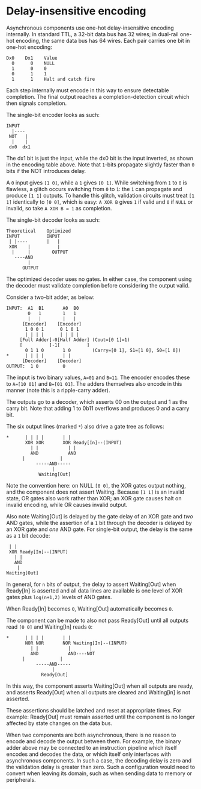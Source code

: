Delay-insensitive encoding
===========================

Asynchronous components use one-hot delay-insensitive encoding internally.  In
standard TTL, a 32-bit data bus has 32 wires; in dual-rail one-hot encoding,
the same data bus has 64 wires. Each pair carries one bit in one-hot encoding:
```
Dx0    Dx1    Value
  0      0    NULL
  1      0    0
  0      1    1
  1      1    Halt and catch fire
```
Each step internally must encode in this way to ensure detectable completion.
The final output reaches a completion-detection circuit which then signals
completion.

The single-bit encoder looks as such:
```
INPUT
  |----
 NOT   |
  |    |
 dx0  dx1
```
The dx1 bit is just the input, while the dx0 bit is the input inverted, as
shown in the encoding table above.  Note that `1`-bits propagate slightly
faster than `0` bits if the NOT introduces delay.

A `0` input gives `[1 0]`, while a `1` gives `[0 1]`.  While switching from
`1` to `0` is flawless, a glitch occurs switching from `0` to `1`:  the `1`
can propagate and produce `[1 1]` outputs.  To handle this glitch, validation
circuits must treat `[1 1]` identically to `[0 0]`, which is easy: `A XOR B`
gives `1` if valid and `0` if `NULL` or invalid, so take `A XOR B = 1` as
completion.

The single-bit decoder looks as such:
```
Theoretical    Optimized
INPUT          INPUT
 | |----       |   |
 XOR    |          | 
  |     |        OUTPUT
   ----AND
        |
      OUTPUT
```
The optimized decoder uses no gates.  In either case, the component using
the decoder must validate completion before considering the output valid. 

Consider a two-bit adder, as below:
```
INPUT:  A1  B1       A0  B0
        0   1        1   1
        |   |        |   |
      [Encoder]    [Encoder]
       1 0 0 1      0 1 0 1
       | | | |      | | | |
     [Full Adder]-0[Half Adder] (Cout=[0 1]=1)
     [          ]-1[          ]
       0 1 1 0       1 0        (Carry=[0 1], S1=[1 0], S0=[1 0])
*      | | | |       | |
      [Decoder]    [Decoder]
OUTPUT:  1 0         0
```
The input is two binary values, `A=01` and `B=11`.  The encoder encodes these
to `A=[10 01]` and `B=[01 01]`.  The adders themselves also encode in this
manner (note this is a ripple-carry adder).

The outputs go to a decoder, which asserts 00 on the output and 1 as the carry
bit.  Note that adding 1 to 0b11 overflows and produces 0 and a carry bit.

The six output lines (marked `*`) also drive a gate tree as follows:
```
*      | | | |       | |
       XOR XOR       XOR Ready[In]--(INPUT)
         | |           | |
         AND           AND
	  |             |
           -----AND-----
                 |
            Waiting[Out]
```
Note the convention here:  on NULL `[0 0]`, the XOR gates output nothing, and
the component does not assert Waiting.  Because `[1 1]` is an invalid state,
OR gates also work rather than XOR; an XOR gate causes halt on invalid
encoding, while OR causes invalid output.

Also note Waiting[Out] is delayed by the gate delay of an XOR gate and *two*
AND gates, while the assertion of a `1` bit through the decoder is delayed
by an XOR gate and *one* AND gate.  For single-bit output, the delay is the
same as a `1` bit decode:
```
 | |
 XOR Ready[In]--(INPUT)
   | |
   AND
    |
Waiting[Out]
```
In general, for `n` bits of output, the delay to assert Waiting[Out] when
Ready[In] is asserted and all data lines are available is one level of XOR
gates plus `log(n+1,2)` levels of AND gates.

When Ready[In] becomes `0`, Waiting[Out] automatically becomes `0`.

The component can be made to also not pass Ready[Out] until all outputs read
`[0 0]` and Waiting[In] reads `0`:
```
*      | | | |       | |
       NOR NOR       NOR Waiting[In]--(INPUT)
         | |           |       |
         AND           AND----NOT
	  |             |
           -----AND-----
                 |
             Ready[Out]
```
In this way, the component asserts Waiting[Out] when all outputs are ready,
and asserts Ready[Out] when all outputs are cleared and Waiting[in] is not
asserted.

These assertions should be latched and reset at appropriate times.  For
example: Ready[Out] must remain asserted until the component is no longer
affected by state changes on the data bus.

When two components are both asynchronous, there is no reason to encode and
decode the output between them.  For example, the binary adder above may be
connected to an instruction pipeline which itself encodes and decodes the
data, or which itself only interfaces with asynchronous components.  In such
a case, the decoding delay is zero and the validation delay is greater than
zero.  Such a configuration would need to convert when leaving its domain,
such as when sending data to memory or peripherals.
